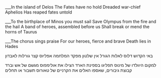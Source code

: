___In the island of Delos
The Fates have no hold
Dreaded war-chief Aphelios
Has reaped fates untold

___To the birthplace of Minos you must sail
Save Olympus from the fire and the hail
A band of heroes, assembled before us
Shall break or mend the horns of Taurus

___The chorus sings praise
For our heroes, fierce and brave
Death lies in Hades

באי הקדוש דלוס
לאלות הגורל אין שלטון
מפקד המלחמה אפליוס
קצר גורלות לאבדון

למקום היוולדו של מינוס תפליגו בספינת הארד
הצילו את אולימפוס מגשם של אש וברד
קבוצת גיבורים, שאספו האלים
את הקרניים של טאורוס תשבור או תחלים


